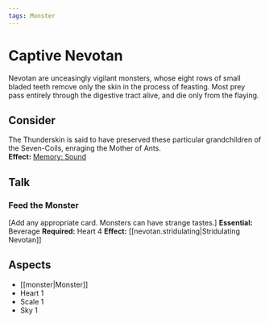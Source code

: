 ```yaml
---
tags: Monster
---
```

# Captive Nevotan
Nevotan are unceasingly vigilant monsters, whose eight rows of small bladed teeth remove only the skin in the process of feasting. Most prey pass entirely through the digestive tract alive, and die only from the flaying.
## Consider
The Thunderskin is said to have preserved these particular grandchildren of the Seven-Coils, enraging the Mother of Ants.<br>**Effect:** [Memory: Sound](https://uadaf.theevilroot.xyz/rowenarium/element/mem.sound)
## Talk
### Feed the Monster
\[Add any appropriate card. Monsters can have strange tastes.]
**Essential:** Beverage
**Required:** Heart 4
**Effect:** [[nevotan.stridulating|Stridulating Nevotan]]
## Aspects
- [[monster|Monster]]
- Heart 1
- Scale 1
- Sky 1